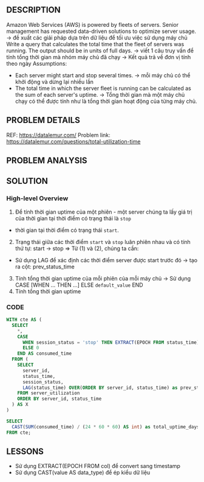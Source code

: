 ## DESCRIPTION
Amazon Web Services (AWS) is powered by fleets of servers. Senior management has requested data-driven solutions to optimize server usage.
-> đề xuất các giải pháp dựa trên dữ liệu để tối ưu việc sử dụng máy chủ
Write a query that calculates the total time that the fleet of servers was running. The output should be in units of full days.
-> viết 1 câu truy vấn để tính tổng thời gian mà nhóm máy chủ đã chạy
-> Kết quả trả về đơn vị tính theo ngày 
Assumptions:
- Each server might start and stop several times. -> mỗi máy chủ có thể khởi động và dừng lại nhiều lần
- The total time in which the server fleet is running can be calculated as the sum of each server's uptime.
-> Tổng thời gian mà một máy chủ chạy có thể được tính như là tổng thời gian hoạt động của từng máy chủ.

## PROBLEM DETAILS
REF: <https://datalemur.com/>
Problem link: <https://datalemur.com/questions/total-utilization-time>

## PROBLEM ANALYSIS

## SOLUTION
### High-level Overview
1. Để tính thời gian uptime của một phiên - một server chúng ta lấy giá trị của thời gian tại thời điểm có trạng thái là `stop`
- thời gian tại thời điểm có trạng thái `start`.
2. Trạng thái giữa các thời điểm `start` và `stop` luân phiên nhau và có tính thứ tự: start -> stop
=> Từ (1) và (2), chúng ta cần:
- Sử dụng LAG để xác định các thời điểm server được start trước đó -> tạo ra cột: prev_status_time
3. Tính tổng thời gian uptime của mỗi phiên của mỗi máy chủ
-> Sử dụng CASE [WHEN ... THEN ...] ELSE `default_value` END 
4. Tính tổng thời gian uptime 

### CODE
```sql
WITH cte AS (
  SELECT
    *,
    CASE
      WHEN session_status = 'stop' THEN EXTRACT(EPOCH FROM status_time) - EXTRACT(EPOCH FROM prev_status_time)
      ELSE 0
    END AS consumed_time
  FROM (
    SELECT
      server_id,
      status_time,
      session_status,
      LAG(status_time) OVER(ORDER BY server_id, status_time) as prev_status_time
    FROM server_utilization
    ORDER BY server_id, status_time
  ) AS X
)

SELECT
  CAST(SUM(consumed_time) / (24 * 60 * 60) AS int) as total_uptime_days
FROM cte;
```

## LESSONS
- Sử dụng EXTRACT(EPOCH FROM col) để convert sang timestamp
- Sử dụng CAST(value AS data_type) để ép kiểu dữ liệu